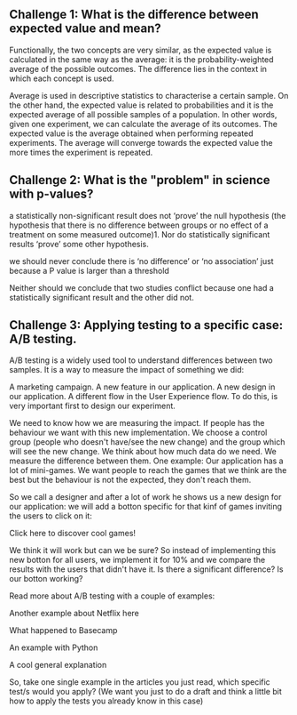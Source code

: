 ## Challenge 1: What is the difference between expected value and mean?

Functionally, the two concepts are very similar, as the expected value is calculated in the same way as the average: it is the probability-weighted average of the possible outcomes. The difference lies in the context in which each concept is used.

Average is used in descriptive statistics to characterise a certain sample. On the other hand, the expected value is related to probabilities and it is the expected average of all possible samples of a population. In other words, given one experiment, we can calculate the average of its outcomes. The expected value is the average obtained when performing repeated experiments. The average will converge towards the expected value the more times the experiment is repeated.


## Challenge 2: What is the "problem" in science with p-values?

a statistically non-significant result does not ‘prove’ the null hypothesis (the hypothesis that there is no difference between groups or no effect of a treatment on some measured outcome)1. Nor do statistically significant results ‘prove’ some other hypothesis.

we should never conclude there is ‘no difference’ or ‘no association’ just because a P value is larger than a threshold

Neither should we conclude that two studies conflict because one had a statistically significant result and the other did not.




## Challenge 3: Applying testing to a specific case: A/B testing.
A/B testing is a widely used tool to understand differences between two samples. It is a way to measure the impact of something we did:

A marketing campaign.
A new feature in our application.
A new design in our application.
A different flow in the User Experience flow.
To do this, is very important first to design our experiment.

We need to know how we are measuring the impact. If people has the behaviour we want with this new implementation.
We choose a control group (people who doesn't have/see the new change) and the group which will see the new change.
We think about how much data do we need.
We measure the difference between them.
One example: Our application has a lot of mini-games. We want people to reach the games that we think are the best but the behaviour is not the expected, they don't reach them.

So we call a designer and after a lot of work he shows us a new design for our application: we will add a botton specific for that kinf of games inviting the users to click on it:

Click here to discover cool games!

We think it will work but can we be sure? So instead of implementing this new botton for all users, we implement it for 10% and we compare the results with the users that didn't have it. Is there a significant difference? Is our botton working?

Read more about A/B testing with a couple of examples:

Another example about Netflix here

What happened to Basecamp

An example with Python

A cool general explanation

So, take one single example in the articles you just read, which specific test/s would you apply? (We want you just to do a draft and think a little bit how to apply the tests you already know in this case)
